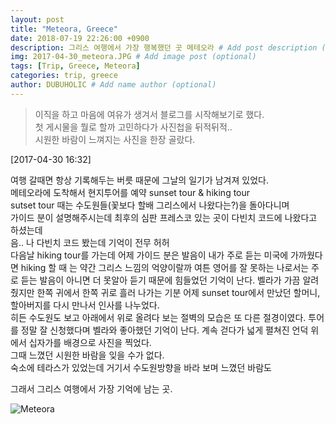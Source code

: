 ```yaml
---
layout: post
title: "Meteora, Greece"
date: 2018-07-19 22:26:00 +0900
description: 그리스 여행에서 가장 행복했던 곳 메테오라 # Add post description (optional)
img: 2017-04-30_meteora.JPG # Add image post (optional)
tags: [Trip, Greece, Meteora]
categories: trip, greece
author: DUBUHOLIC # Add name author (optional)
---
```

> 이직을 하고 마음에 여유가 생겨서 블로그를 시작해보기로 했다.  
첫 게시물을 뭘로 할까 고민하다가 사진첩을 뒤적뒤적..   
시원한 바람이 느껴지는 사진을 한장 골랐다.   

[2017-04-30 16:32]  

여행 갈때면 항상 기록해두는 버릇 때문에 그날의 일기가 남겨져 있었다.  
메테오라에 도착해서 현지투어를 예약 sunset tour & hiking tour   
sutset tour 때는 수도원들(꽃보다 할배 그리스에서 나왔다는?)을 돌아다니며   
가이드 분이 설명해주시는데 최후의 심판 프레스코 있는 곳이 다빈치 코드에 나왔다고 하셨는데   
음.. 나 다빈치 코드 봤는데 기억이 전무 허허   
다음날 hiking tour를 가는데 어제 가이드 분은 발음이 내가 주로 듣는 미국에 가까웠다면 hiking 할 때 는 약간 그리스 느낌의 억양이랄까 여튼 영어를 잘 못하는 나로서는 주로 듣는 발음이 아니면 더 못알아 듣기 때문에 힘들었던 기억이 난다. 벨라가 가끔 알려줬지만 한쪽 귀에서 한쪽 귀로 흘러 나가는 기분
어제 sunset tour에서 만났던 할머니, 할아버지를 다시 만나서 인사를 나누었다.    
히든 수도원도 보고 아래에서 위로 올려다 보는 절벽의 모습은 또 다른 절경이였다. 투어를 정말 잘 신청했다며 벨라와 좋아했던 기억이 난다. 계속 걷다가 넓게 펼쳐진 언덕 위에서 십자가를 배경으로 사진을 찍었다.   
그때 느꼈던 시원한 바람을 잊을 수가 없다.    
숙소에 테라스가 있었는데 거기서 수도원방향을 바라 보며 느꼈던 바람도     

그래서 그리스 여행에서 가장 기억에 남는 곳.


![Meteora]({{site.baseurl}}/assets/img/2017-04-30_meteora1.JPG)
